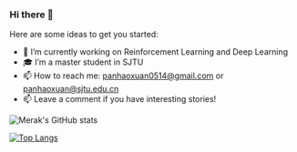 ### Hi there 👋

<!--
**merak0514/merak0514** is a ✨ _special_ ✨ repository because its `README.md` (this file) appears on your GitHub profile.
-->

Here are some ideas to get you started:

- 🔭 I’m currently working on Reinforcement Learning and Deep Learning
- 🎓 I’m a master student in SJTU
- 📫 How to reach me: panhaoxuan0514@gmail.com or panhaoxuan@sjtu.edu.cn
- 📫 Leave a comment if you have interesting stories!



![Merak's GitHub stats](https://github-readme-stats.vercel.app/api?username=merak0514&show_icons=true&theme=radical&count_private=true)

[![Top Langs](https://github-readme-stats.vercel.app/api/top-langs/?username=merak0514&layout=compact)](https://github.com/merak0514/github-readme-stats)
